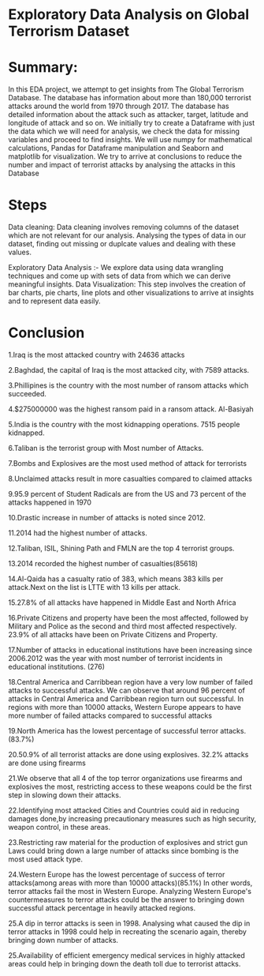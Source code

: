 
# Exploratory Data Analysis on Global Terrorism Dataset
# Summary:

In this EDA project, we attempt to get insights from The Global Terrorism Database. The database has information about more than 180,000 terrorist attacks around the world from 1970 through 2017. The database has detailed information about the attack such as attacker, target, latitude and longitude of attack and so on. We initially try to create a Dataframe with just the data which we will need for analysis, we check the data for missing variables and proceed to find insights. We will use numpy for mathematical calculations, Pandas for Dataframe manipulation and Seaborn and matplotlib for visualization. We try to arrive at conclusions to reduce the number and impact of terrorist attacks by analysing the attacks in this Database

# Steps 

Data cleaning:
Data cleaning involves removing columns of the dataset which are not relevant for our analysis. Analysing the types of data in our dataset, finding out missing 
or duplcate values and dealing with these values.

Exploratory Data Analysis :- 
We explore data using data wrangling techniques and come up with sets of data from which we can derive meaningful insights.
Data Visualization: 
This step involves the creation of bar charts, pie charts, line plots and other visualizations to arrive at insights and to represent data easily.

# Conclusion

1.Iraq is the most attacked country with 24636 attacks

2.Baghdad, the capital of Iraq is the most attacked city, with 7589 attacks.

3.Phillipines is the country with the most number of ransom attacks which succeeded.

4.$275000000 was the highest ransom paid in a ransom attack. Al-Basiyah

5.India is the country with the most kidnapping operations. 7515 people kidnapped.

6.Taliban is the terrorist group with Most number of Attacks.

7.Bombs and Explosives are the most used method of attack for terrorists

8.Unclaimed attacks result in more casualties compared to claimed attacks

9.95.9 percent of Student Radicals are from the US and 73 percent of the attacks happened in 1970

10.Drastic increase in number of attacks is noted since 2012.

11.2014 had the highest number of attacks.

12.Taliban, ISIL, Shining Path and FMLN are the top 4 terrorist groups.

13.2014 recorded the highest number of casualties(85618)

14.Al-Qaida has a casualty ratio of 383, which means 383 kills per attack.Next on the list is LTTE with 13 kills per attack.

15.27.8% of all attacks have happened in Middle East and North Africa

16.Private Citizens and property have been the most affected, followed by Military and Police as the second and third most affected respectively. 23.9% of all attacks have been on Private Citizens and Property.

17.Number of attacks in educational institutions have been increasing since 2006.2012 was the year with most number of terrorist incidents in educational institutions. (276)

18.Central America and Carribbean region have a very low number of failed attacks to successful attacks. We can observe that around 96 percent of attacks in Central America and Carribbean region turn out successful. In regions with more than 10000 attacks, Western Europe appears to have more number of failed attacks compared to successful attacks

19.North America has the lowest percentage of successful terror attacks.(83.7%)

20.50.9% of all terrorist attacks are done using explosives. 32.2% attacks are done using firearms

21.We observe that all 4 of the top terror organizations use firearms and explosives the most, restricting access to these weapons could be the first step in slowing down their attacks.

22.Identifying most attacked Cities and Countries could aid in reducing damages done,by increasing precautionary measures such as high security, weapon control, in these areas.

23.Restricting raw material for the production of explosives and strict gun Laws could bring down a large number of attacks since bombing is the most used attack type.

24.Western Europe has the lowest percentage of success of terror attacks(among areas with more than 10000 attacks)(85.1%) In other words, terror attacks fail the most in Western Europe. Analyzing Western Europe's countermeasures to terror attacks could be the answer to bringing down successful attack percentage in heavily attacked regions.

25.A dip in terror attacks is seen in 1998. Analysing what caused the dip in terror attacks in 1998 could help in recreating the scenario again, thereby bringing down number of attacks.

25.Availability of efficient emergency medical services in highly attacked areas could help in bringing down the death toll due to terrorist attacks.
